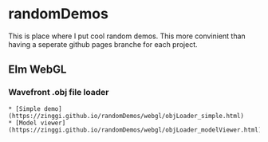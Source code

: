 # randomDemos
This is place where I put cool random demos.
This more convinient than having a seperate github pages branche for each project.


## Elm WebGL

### Wavefront .obj file loader

    * [Simple demo](https://zinggi.github.io/randomDemos/webgl/objLoader_simple.html)
    * [Model viewer](https://zinggi.github.io/randomDemos/webgl/objLoader_modelViewer.html)
